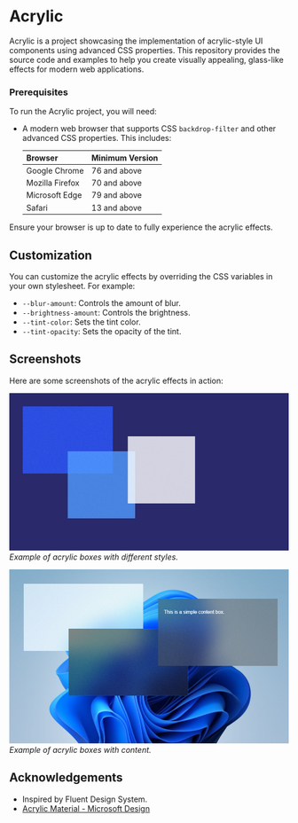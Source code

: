 # Acrylic

Acrylic is a project showcasing the implementation of acrylic-style UI components using advanced CSS properties. This repository provides the source code and examples to help you create visually appealing, glass-like effects for modern web applications.

### Prerequisites

To run the Acrylic project, you will need:

- A modern web browser that supports CSS `backdrop-filter` and other advanced CSS properties. This includes:

  | Browser         | Minimum Version |
  | --------------- | --------------- |
  | Google Chrome   | 76 and above    |
  | Mozilla Firefox | 70 and above    |
  | Microsoft Edge  | 79 and above    |
  | Safari          | 13 and above    |

Ensure your browser is up to date to fully experience the acrylic effects.

## Customization

You can customize the acrylic effects by overriding the CSS variables in your own stylesheet. For example:

- `--blur-amount`: Controls the amount of blur.
- `--brightness-amount`: Controls the brightness.
- `--tint-color`: Sets the tint color.
- `--tint-opacity`: Sets the opacity of the tint.

## Screenshots

Here are some screenshots of the acrylic effects in action:

![Example 1](screenshots/example1.png)
_Example of acrylic boxes with different styles._

![Example 2](screenshots/example2.png)
_Example of acrylic boxes with content._

## Acknowledgements

- Inspired by Fluent Design System.
- [Acrylic Material - Microsoft Design](https://learn.microsoft.com/en-us/windows/apps/design/style/acrylic)

